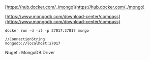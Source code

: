 [https://hub.docker.com/_/mongo](https://hub.docker.com/_/mongo)

[https://www.mongodb.com/download-center/compass](https://www.mongodb.com/download-center/compass)

    docker run -d -it -p 27017:27017 mongo
    
    //ConnectionString
    mongodb://localhost:27017

Nuget : MongoDB.Driver
<!--stackedit_data:
eyJoaXN0b3J5IjpbLTExNjc1OTQ2MTNdfQ==
-->